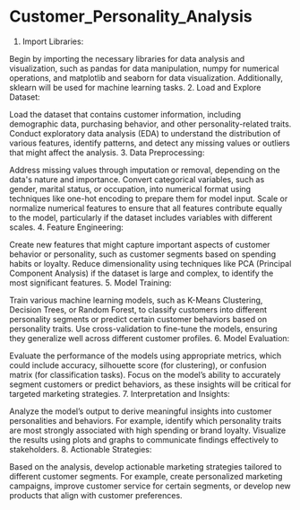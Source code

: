 # Customer_Personality_Analysis

1. Import Libraries:

Begin by importing the necessary libraries for data analysis and visualization, such as pandas for data manipulation, numpy for numerical operations, and matplotlib and seaborn for data visualization. Additionally, sklearn will be used for machine learning tasks.
2. Load and Explore Dataset:

Load the dataset that contains customer information, including demographic data, purchasing behavior, and other personality-related traits.
Conduct exploratory data analysis (EDA) to understand the distribution of various features, identify patterns, and detect any missing values or outliers that might affect the analysis.
3. Data Preprocessing:

Address missing values through imputation or removal, depending on the data's nature and importance.
Convert categorical variables, such as gender, marital status, or occupation, into numerical format using techniques like one-hot encoding to prepare them for model input.
Scale or normalize numerical features to ensure that all features contribute equally to the model, particularly if the dataset includes variables with different scales.
4. Feature Engineering:

Create new features that might capture important aspects of customer behavior or personality, such as customer segments based on spending habits or loyalty.
Reduce dimensionality using techniques like PCA (Principal Component Analysis) if the dataset is large and complex, to identify the most significant features.
5. Model Training:

Train various machine learning models, such as K-Means Clustering, Decision Trees, or Random Forest, to classify customers into different personality segments or predict certain customer behaviors based on personality traits.
Use cross-validation to fine-tune the models, ensuring they generalize well across different customer profiles.
6. Model Evaluation:

Evaluate the performance of the models using appropriate metrics, which could include accuracy, silhouette score (for clustering), or confusion matrix (for classification tasks).
Focus on the model’s ability to accurately segment customers or predict behaviors, as these insights will be critical for targeted marketing strategies.
7. Interpretation and Insights:

Analyze the model’s output to derive meaningful insights into customer personalities and behaviors. For example, identify which personality traits are most strongly associated with high spending or brand loyalty.
Visualize the results using plots and graphs to communicate findings effectively to stakeholders.
8. Actionable Strategies:

Based on the analysis, develop actionable marketing strategies tailored to different customer segments. For example, create personalized marketing campaigns, improve customer service for certain segments, or develop new products that align with customer preferences.
